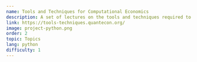 ```yaml
---
name: Tools and Techniques for Computational Economics
description: A set of lectures on the tools and techniques required to study computational economics.
link: https://tools-techniques.quantecon.org/
image: project-python.png
order: 2
topic: Topics
lang: python
difficulty: 1
---
```

